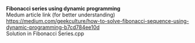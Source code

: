 
<strong>Fibonacci series using dynamic programming</strong><br>
Medum article link (for better understanding) https://medium.com/geekculture/how-to-solve-fibonacci-sequence-using-dynamic-programming-b7cd784ee10d<br>
Solution in Fibonacci Series.cpp
